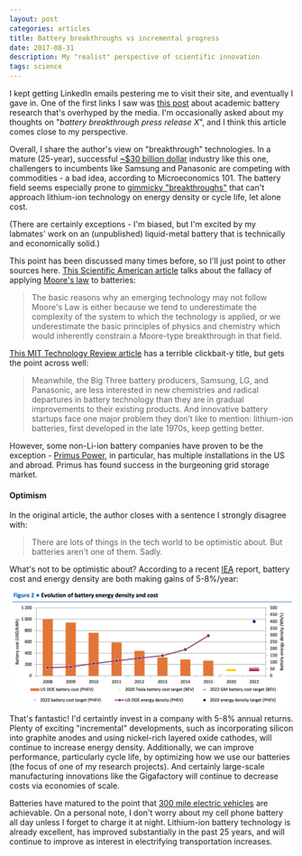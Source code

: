 ```yaml
---
layout: post
categories: articles
title: Battery breakthroughs vs incremental progress
date: 2017-08-31
description: My "realist" perspective of scientific innovation
tags: science
---
```


I kept getting LinkedIn emails pestering me to visit their site, and eventually
I gave in. One of the first links I saw was [this post](https://www.linkedin.com/pulse/please-stop-re-posting-news-stories-exciting-new-battery-stewart)
about academic battery research that's overhyped by the media.
I'm occasionally asked about my thoughts on
"*battery breakthrough press release X*", and I think this article comes close
to my perspective.

Overall, I share the author's view on "breakthrough" technologies.
In a mature (25-year), successful [~$30 billion dollar](http://www.marketwatch.com/story/lithium-ion-battery-market-is-projected-to-reach-us-7742-bn-in-2024-global-industry-analysis-size-share-growth-trends-and-forecast-2016---2024-tmr-2016-09-19)
industry like this one, challengers to incumbents like Samsung
and Panasonic are competing with commodities -
a bad idea, according to Microeconomics 101.
The battery field seems especially prone to [gimmicky "breakthroughs"](http://www.pocket-lint.com/news/130380-future-batteries-coming-soon-charge-in-seconds-last-months-and-power-over-the-air) that can't approach lithium-ion technology on energy density or
 cycle life, let alone cost.

(There are certainly exceptions - I'm biased, but I'm excited by my labmates'
work on an (unpublished) liquid-metal battery that is technically and economically
solid.)

This point has been discussed many times before, so I'll just point to other sources
here. [This Scientific American article](https://blogs.scientificamerican.com/the-curious-wavefunction/moores-law-and-battery-technology-no-dice/)
talks about the fallacy of applying [Moore's law](https://en.wikipedia.org/wiki/Moore%27s_law#Alternative_materials_research)
to batteries:
> The basic reasons why an emerging technology may not follow Moore's Law is either because we tend to underestimate the complexity of the system to which the technology is applied, or we underestimate the basic principles of physics and chemistry which would inherently constrain a Moore-type breakthrough in that field.

[This MIT Technology Review article](https://www.technologyreview.com/s/602245/why-we-still-dont-have-better-batteries/)
 has a terrible clickbait-y title, but gets the point across well:

>Meanwhile, the Big Three battery producers, Samsung, LG, and Panasonic, are
> less interested in new chemistries and radical departures in battery
> technology than they are in gradual improvements to their existing products.
> And innovative battery startups face one major problem they don’t like to
> mention: lithium-ion batteries, first developed in the late 1970s, keep getting better.

However, some non-Li-ion battery companies have proven to be the exception -
[Primus Power](http://primuspower.com/en/), in particular, has multiple
installations in the US and abroad.
Primus has found success in the burgeoning grid storage market.

#### Optimism

In the original article, the author closes with a sentence I strongly disagree with:

> There are lots of things in the tech world to be optimistic about. But batteries aren't one of them. Sadly.

What's not to be optimistic about? According to a recent [IEA](https://www.iea.org/publications/freepublications/publication/Global_EV_Outlook_2016.pdf)
report, battery cost and energy density are both making gains of 5-8%/year:

![Screenshot](/img/IEA.png)

That's fantastic! I'd certaintly invest in a company with 5-8% annual returns.
Plenty of exciting "incremental" developments,
such as incorporating silicon into graphite anodes
and using nickel-rich layered oxide cathodes,
will continue to increase energy density.
Additionally, we can improve performance, particularly cycle life, by
optimizing how we use our batteries (the focus of one of my research projects).
And certainly large-scale manufacturing innovations like the
Gigafactory will continue to decrease costs via economies of scale.

Batteries have matured to the point that [300 mile electric vehicles](https://www.bloomberg.com/news/articles/2017-07-29/tesla-s-model-3-arrives-with-a-surprise-310-mile-range)
are achievable.
On a personal note, I don't worry about my cell phone battery
all day unless I forget to charge it at night.
Lithium-ion battery technology is already excellent,
has improved substantially in the past 25 years,
and will continue to improve as interest in electrifying transportation increases.
